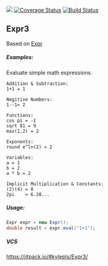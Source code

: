 [![](https://jitpack.io/v/kylepls/Expr3.svg)](https://jitpack.io/#kylepls/Expr3)
[![Coverage Status](https://coveralls.io/repos/github/kylepls/Expr3/badge.svg?branch=master)](https://coveralls.io/github/kylepls/Expr3?branch=master)
[![Build Status](https://travis-ci.org/kylepls/Expr3.svg?branch=master)](https://travis-ci.org/kylepls/Expr3)

## Expr3

Based on [Expr](https://github.com/darius/expr)

##### Examples:

Evaluate simple math expressions.

    Addition & Subtraction:
    1+1 = 1
    
    Negitive Numbers:
    1--1= 2
    
    Functions:
    cos pi = -1
    sqrt 81 = 9
    max(1,2) = 2
    
    Exponents:
    round e^ln(2) = 2
    
    Variables:
    a = 1
    b = 2
    a * b = 2
    
    Implicit Multiplication & Constants:
    (2)(4) = 8
    2pi    = 6.28...
    
##### Usage:

```java
Expr expr = new Expr();
double result = expr.eval("1+1"); 
```

##### VCS

https://jitpack.io/#kylepls/Expr3/

